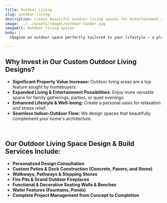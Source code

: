 ```yaml
---
title: Outdoor Living
slug: outdoor-living
description: Create beautiful outdoor living spaces for entertainment and relaxation.
image: ../../assets/images/outdoor-lander.jpg
imageAlt: Outdoor living spaces
body: |
  Imagine an outdoor space perfectly tailored to your lifestyle – a place for relaxation, entertaining, and making memories. We specialize in designing and building beautiful, functional outdoor living spaces that extend your home's comfort and character into the fresh air. From inviting patios and cozy fire pits to pool areas, we bring your vision to life.

---
```


## Why Invest in Our Custom Outdoor Living Designs?

* **Significant Property Value Increase:** Outdoor living areas are a top feature sought by homebuyers.
* **Expanded Living & Entertainment Possibilities:** Enjoy more versatile space for family gatherings, parties, or quiet evenings.
* **Enhanced Lifestyle & Well-being:** Create a personal oasis for relaxation and stress relief.
* **Seamless Indoor-Outdoor Flow:** We design spaces that beautifully complement your home's architecture.

<br />

## Our Outdoor Living Space Design & Build Services Include:

* **Personalized Design Consultation**
* **Custom Patios & Deck Construction (Concrete, Pavers, and Stone)**
* **Walkways, Pathways & Stepping Stones**
* **Fire Pits & Grand Outdoor Fireplaces**
* **Functional & Decorative Seating Walls & Benches**
* **Water Features (Fountains, Ponds)**
* **Complete Project Management from Concept to Completion**